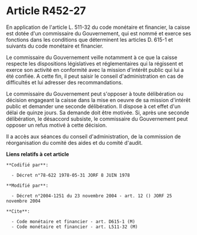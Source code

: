 # Article R452-27

En application de l'article L. 511-32 du code monétaire et financier, la caisse est dotée d'un commissaire du Gouvernement,
qui est nommé et exerce ses fonctions dans les conditions que déterminent les articles D. 615-1 et suivants du code monétaire
et financier.

Le commissaire du Gouvernement veille notamment à ce que la caisse respecte les dispositions législatives et réglementaires
qui la régissent et exerce son activité en conformité avec la mission d'intérêt public qui lui a été confiée. A cette fin, il
peut saisir le conseil d'administration en cas de difficultés et lui adresser des recommandations.

Le commissaire du Gouvernement peut s'opposer à toute délibération ou décision engageant la caisse dans la mise en oeuvre de
sa mission d'intérêt public et demander une seconde délibération. Il dispose à cet effet d'un délai de quinze jours. Sa
demande doit être motivée. Si, après une seconde délibération, le désaccord subsiste, le commissaire du Gouvernement peut
opposer un refus motivé à cette décision.

Il a accès aux séances du conseil d'administration, de la commission de réorganisation du comité des aides et du comité
d'audit.

**Liens relatifs à cet article**

	**Codifié par**:

	  - Décret n°78-622 1978-05-31 JORF 8 JUIN 1978

	**Modifié par**:

	  - Décret n°2004-1251 du 23 novembre 2004 - art. 12 () JORF 25 novembre 2004

	**Cite**:

	  - Code monétaire et financier - art. D615-1 (M)
	  - Code monétaire et financier - art. L511-32 (M)
